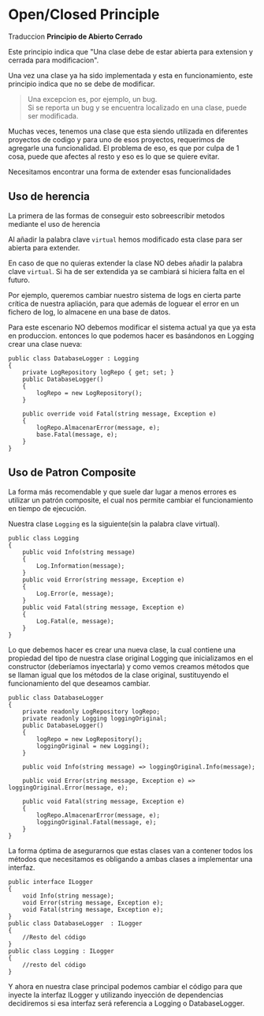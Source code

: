 # Open/Closed Principle
Traduccion **Principio de Abierto Cerrado**

Este principio indica que "Una clase debe de estar abierta para extension y cerrada para modificacion".

Una vez una clase ya ha sido implementada y esta en funcionamiento, este principio indica que no se debe de modificar.

> Una excepcion es, por ejemplo, un bug.  
Si se reporta un bug y se encuentra localizado en una clase, puede ser modificada.

Muchas veces, tenemos una clase que esta siendo utilizada en diferentes proyectos de codigo y para uno de esos proyectos, requerimos de agregarle una funcionalidad. El  problema de eso, es que por culpa de 1 cosa, puede que afectes al resto y eso es lo que se quiere evitar.

Necesitamos encontrar una forma de extender esas funcionalidades

## Uso de herencia
La primera de las formas de conseguir esto sobreescribir metodos mediante el uso de herencia

Al añadir la palabra clave `virtual` hemos modificado esta clase para ser abierta para extender.

En caso de que no quieras extender la clase NO debes añadir la palabra clave `virtual`. Si ha de ser extendida ya se cambiará si hiciera falta en el futuro.

Por ejemplo, queremos cambiar nuestro sistema de logs en cierta parte crítica de nuestra apliación, para que además de loguear el error en un fichero de log, lo almacene en una base de datos. 

Para este escenario NO debemos modificar el sistema actual ya que ya esta en produccion. entonces lo que podemos hacer es basándonos en Logging crear una clase nueva:
```Csharp
public class DatabaseLogger : Logging
{
    private LogRepository logRepo { get; set; }
    public DatabaseLogger()
    {
        logRepo = new LogRepository();
    }

    public override void Fatal(string message, Exception e)
    {
        logRepo.AlmacenarError(message, e);
        base.Fatal(message, e);
    }
}
```

## Uso de Patron Composite
La forma más recomendable y que suele dar lugar a menos errores es utilizar un patrón composite, el cual nos permite cambiar el funcionamiento en tiempo de ejecución.

Nuestra clase `Logging` es la siguiente(sin la palabra clave virtual).
```Csharp
public class Logging
{
    public void Info(string message)
    {
        Log.Information(message);
    }
    public void Error(string message, Exception e)
    {
        Log.Error(e, message);
    }
    public void Fatal(string message, Exception e)
    {
        Log.Fatal(e, message);
    }
}
```

Lo que debemos hacer es crear una nueva clase, la cual contiene una propiedad del tipo de nuestra clase original Logging que inicializamos en el constructor (deberíamos inyectarla) y como vemos creamos métodos que se llaman igual que los métodos de la clase original, sustituyendo el funcionamiento del que deseamos cambiar.
```Csharp
public class DatabaseLogger  
{
    private readonly LogRepository logRepo;
    private readonly Logging loggingOriginal;
    public DatabaseLogger()
    {
        logRepo = new LogRepository();
        loggingOriginal = new Logging();
    }

    public void Info(string message) => loggingOriginal.Info(message);
    
    public void Error(string message, Exception e) => loggingOriginal.Error(message, e);
    
    public void Fatal(string message, Exception e)
    {
        logRepo.AlmacenarError(message, e);
        loggingOriginal.Fatal(message, e);
    }
}
```

La forma óptima de asegurarnos que estas clases van a contener todos los métodos que necesitamos es obligando a ambas clases a implementar una interfaz.
```Csharp
public interface ILogger
{
    void Info(string message);
    void Error(string message, Exception e);
    void Fatal(string message, Exception e);
}
public class DatabaseLogger  : ILogger
{
    //Resto del código
}
public class Logging : ILogger
{
    //resto del código
}
```
Y ahora en nuestra clase principal podemos cambiar el código para que inyecte la interfaz ILogger y utilizando inyección de dependencias  decidiremos si esa interfaz será referencia a  Logging o DatabaseLogger.
